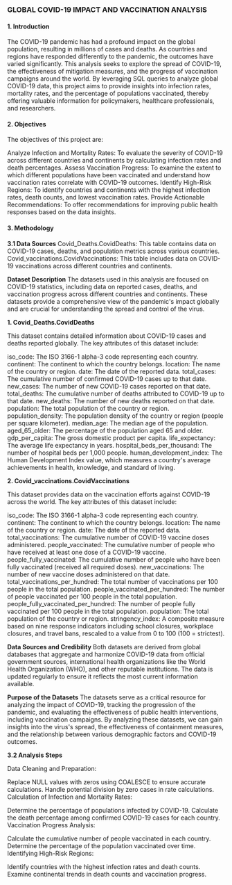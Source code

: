 ### GLOBAL COVID-19 IMPACT AND VACCINATION ANALYSIS

#### **1. Introduction**

The COVID-19 pandemic has had a profound impact on the global population, resulting in millions of cases and deaths. As countries and regions have responded differently to the pandemic, the outcomes have varied significantly. This analysis seeks to explore the spread of COVID-19, the effectiveness of mitigation measures, and the progress of vaccination campaigns around the world. By leveraging SQL queries to analyze global COVID-19 data, this project aims to provide insights into infection rates, mortality rates, and the percentage of populations vaccinated, thereby offering valuable information for policymakers, healthcare professionals, and researchers.

#### **2. Objectives**

The objectives of this project are:

Analyze Infection and Mortality Rates: To evaluate the severity of COVID-19 across different countries and continents by calculating infection rates and death percentages.
Assess Vaccination Progress: To examine the extent to which different populations have been vaccinated and understand how vaccination rates correlate with COVID-19 outcomes.
Identify High-Risk Regions: To identify countries and continents with the highest infection rates, death counts, and lowest vaccination rates.
Provide Actionable Recommendations: To offer recommendations for improving public health responses based on the data insights.

#### **3. Methodology**

**3.1 Data Sources**
Covid_Deaths.CovidDeaths: This table contains data on COVID-19 cases, deaths, and population metrics across various countries.
Covid_vaccinations.CovidVaccinations: This table includes data on COVID-19 vaccinations across different countries and continents.

**Dataset Description**
The datasets used in this analysis are focused on COVID-19 statistics, including data on reported cases, deaths, and vaccination progress across different countries and continents. These datasets provide a comprehensive view of the pandemic's impact globally and are crucial for understanding the spread and control of the virus.

**1. Covid_Deaths.CovidDeaths**

This dataset contains detailed information about COVID-19 cases and deaths reported globally. The key attributes of this dataset include:

iso_code: The ISO 3166-1 alpha-3 code representing each country.
continent: The continent to which the country belongs.
location: The name of the country or region.
date: The date of the reported data.
total_cases: The cumulative number of confirmed COVID-19 cases up to that date.
new_cases: The number of new COVID-19 cases reported on that date.
total_deaths: The cumulative number of deaths attributed to COVID-19 up to that date.
new_deaths: The number of new deaths reported on that date.
population: The total population of the country or region.
population_density: The population density of the country or region (people per square kilometer).
median_age: The median age of the population.
aged_65_older: The percentage of the population aged 65 and older.
gdp_per_capita: The gross domestic product per capita.
life_expectancy: The average life expectancy in years.
hospital_beds_per_thousand: The number of hospital beds per 1,000 people.
human_development_index: The Human Development Index value, which measures a country's average achievements in health, knowledge, and standard of living.

**2. Covid_vaccinations.CovidVaccinations**

This dataset provides data on the vaccination efforts against COVID-19 across the world. The key attributes of this dataset include:

iso_code: The ISO 3166-1 alpha-3 code representing each country.
continent: The continent to which the country belongs.
location: The name of the country or region.
date: The date of the reported data.
total_vaccinations: The cumulative number of COVID-19 vaccine doses administered.
people_vaccinated: The cumulative number of people who have received at least one dose of a COVID-19 vaccine.
people_fully_vaccinated: The cumulative number of people who have been fully vaccinated (received all required doses).
new_vaccinations: The number of new vaccine doses administered on that date.
total_vaccinations_per_hundred: The total number of vaccinations per 100 people in the total population.
people_vaccinated_per_hundred: The number of people vaccinated per 100 people in the total population.
people_fully_vaccinated_per_hundred: The number of people fully vaccinated per 100 people in the total population.
population: The total population of the country or region.
stringency_index: A composite measure based on nine response indicators including school closures, workplace closures, and travel bans, rescaled to a value from 0 to 100 (100 = strictest).

**Data Sources and Credibility**
Both datasets are derived from global databases that aggregate and harmonize COVID-19 data from official government sources, international health organizations like the World Health Organization (WHO), and other reputable institutions. The data is updated regularly to ensure it reflects the most current information available.

**Purpose of the Datasets**
The datasets serve as a critical resource for analyzing the impact of COVID-19, tracking the progression of the pandemic, and evaluating the effectiveness of public health interventions, including vaccination campaigns. By analyzing these datasets, we can gain insights into the virus's spread, the effectiveness of containment measures, and the relationship between various demographic factors and COVID-19 outcomes.

**3.2 Analysis Steps**

Data Cleaning and Preparation:

Replace NULL values with zeros using COALESCE to ensure accurate calculations.
Handle potential division by zero cases in rate calculations.
Calculation of Infection and Mortality Rates:

Determine the percentage of populations infected by COVID-19.
Calculate the death percentage among confirmed COVID-19 cases for each country.
Vaccination Progress Analysis:

Calculate the cumulative number of people vaccinated in each country.
Determine the percentage of the population vaccinated over time.
Identifying High-Risk Regions:

Identify countries with the highest infection rates and death counts.
Examine continental trends in death counts and vaccination progress.
